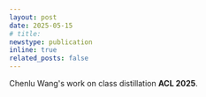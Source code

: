 ```yaml
---
layout: post
date: 2025-05-15
# title: 
newstype: publication
inline: true
related_posts: false
---
```


Chenlu Wang's work on class distillation **ACL 2025**. &nbsp;&nbsp; [<i class="fas fa-file-pdf"></i>](https://aclanthology.org/2025.acl-long.1424.pdf)

